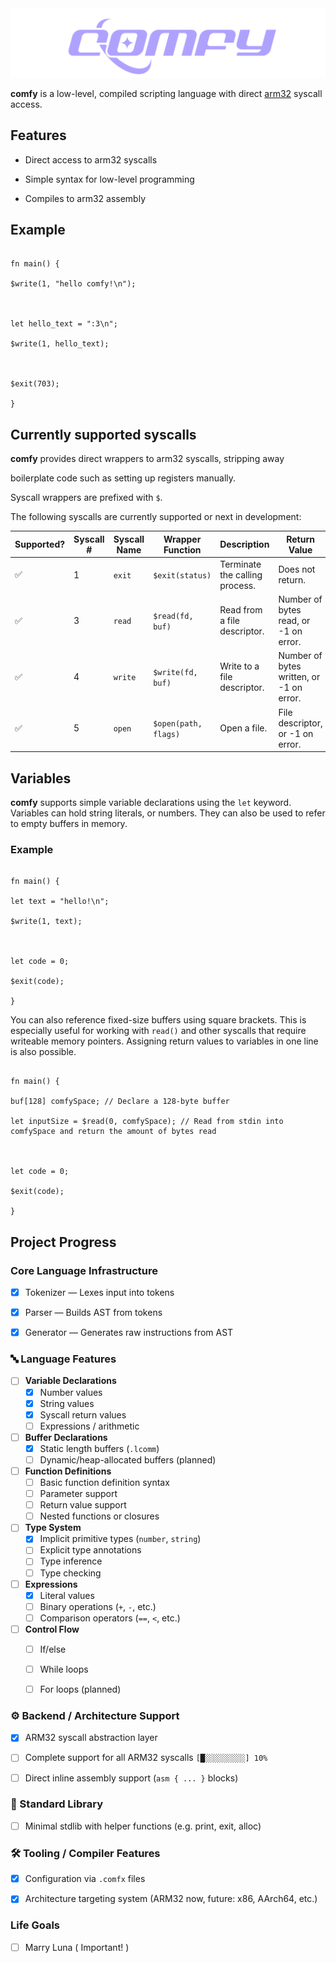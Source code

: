 
<center>

<img  src="./assets/comfylang.png"  alt="comfy logo">

</center>

  
  

**comfy** is a low-level, compiled scripting language with direct [arm32](https://en.wikipedia.org/wiki/ARM_architecture_family#32-bit_architecture) syscall access.

  

## Features

  

- Direct access to arm32 syscalls

- Simple syntax for low-level programming

- Compiles to arm32 assembly

  

## Example

  

```

fn main() {

$write(1, "hello comfy!\n");

  

let hello_text = ":3\n";

$write(1, hello_text);

  

$exit(703);

}

```

  

## Currently supported syscalls

  

**comfy** provides direct wrappers to arm32 syscalls, stripping away

boilerplate code such as setting up registers manually.

Syscall wrappers are prefixed with `$`.

The following syscalls are currently supported or next in development:

  

| Supported? | Syscall # | Syscall Name | Wrapper Function | Description | Return Value |
|------------|-----------|--------------|------------------|-------------|--------------|
| ✅ | 1 | `exit` | `$exit(status)` | Terminate the calling process. | Does not return. |
| ✅ | 3 | `read` | `$read(fd, buf)` | Read from a file descriptor. | Number of bytes read, or -1 on error.|
| ✅ | 4 | `write` | `$write(fd, buf)` | Write to a file descriptor. | Number of bytes written, or -1 on error.|
| ✅  | 5 | `open` | `$open(path, flags)` | Open a file. | File descriptor, or -1 on error. |

  
  
  

## Variables

  

**comfy** supports simple variable declarations using the `let` keyword. Variables can hold string literals, or numbers. They can also be used to refer to empty buffers in memory.

  

### Example

  

```comfy

fn main() {

let text = "hello!\n";

$write(1, text);

  

let code = 0;

$exit(code);

}

```

  

You can also reference fixed-size buffers using square brackets. This is especially useful for working with `read()` and other syscalls that require writeable memory pointers. Assigning return values to variables in one line is also possible.

  

```comfy

fn main() {

buf[128] comfySpace; // Declare a 128-byte buffer

let inputSize = $read(0, comfySpace); // Read from stdin into comfySpace and return the amount of bytes read

  

let code = 0;

$exit(code);

}

```

  
  
 

## Project Progress

### Core Language Infrastructure

-  [x]  Tokenizer — Lexes input into tokens
    
-  [x] Parser — Builds AST from tokens
    
-  [x] Generator — Generates raw instructions from AST

### 🔤 Language Features

- [ ] **Variable Declarations**
  - [x] Number values
  - [x] String values
  - [x] Syscall return values
  - [ ] Expressions / arithmetic
- [ ] **Buffer Declarations**
  - [x] Static length buffers (`.lcomm`)
  - [ ] Dynamic/heap-allocated buffers (planned)
- [ ] **Function Definitions**
  - [ ] Basic function definition syntax
  - [ ] Parameter support
  - [ ] Return value support
  - [ ] Nested functions or closures
- [ ] **Type System**
  - [x] Implicit primitive types (`number`, `string`)
  - [ ] Explicit type annotations
  - [ ] Type inference
  - [ ] Type checking
- [ ] **Expressions**
  - [x] Literal values
  - [ ] Binary operations (`+`, `-`, etc.)
  - [ ] Comparison operators (`==`, `<`, etc.)
- [ ] **Control Flow**
  - [ ] If/else
  - [ ] While loops
  - [ ] For loops (planned)

    

### ⚙️ Backend / Architecture Support

-  [x]  ARM32 syscall abstraction layer
    
-  [ ] Complete support for all ARM32 syscalls 
`[█░░░░░░░░░] 10%`
    
-  [ ] Direct inline assembly support (`asm { ... }` blocks)
    

### 🧰 Standard Library

- [ ] Minimal stdlib with helper functions (e.g. print, exit, alloc)
    

### 🛠️ Tooling / Compiler Features

-  [x] Configuration via `.comfx` files
    
-   [x] Architecture targeting system (ARM32 now, future: x86, AArch64, etc.)
    

###  Life Goals

- [ ]  Marry Luna ( Important! )


